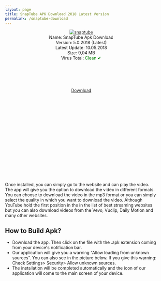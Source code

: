 ```yaml
---
layout: page
title: SnapTube APK Download 2018 Latest Version
permalink: /snaptube-download
---
```


<script async src="//pagead2.googlesyndication.com/pagead/js/adsbygoogle.js"></script>
<!-- Esnek -->
<ins class="adsbygoogle"
     style="display:block"
     data-ad-client="ca-pub-7942429830883405"
     data-ad-slot="5130793994"
     data-ad-format="auto"></ins>
<script>
(adsbygoogle = window.adsbygoogle || []).push({});
</script>
<center>
<a href="https://snaptube.plusapkz.com/snaptube-download"><img src="https://snaptube.plusapkz.com/snaptube.png" alt="snaptube" title="snaptube download" /></a><br />
Name: SnapTube Apk Download<br />
Version: 5.0.2018 (Latest)<br />
Latest Update: 10.05.2018<br />
Size: 9,04 MB<br />
Virus Total: <span style="color:green;">Clean &#10004;</span><br/>
<center>
<script async src="//pagead2.googlesyndication.com/pagead/js/adsbygoogle.js"></script>
<!-- Baglanti20090 -->
<ins class="adsbygoogle"
     style="display:inline-block;width:200px;height:90px"
     data-ad-client="ca-pub-7942429830883405"
     data-ad-slot="9116964791"></ins>
<script>
(adsbygoogle = window.adsbygoogle || []).push({});
</script>
</center>
     <a target="_blank" href="https://snaptube.plusapkz.com/snaptube-4-26-0-9624.apk">Download</a><br>
<script async src="//pagead2.googlesyndication.com/pagead/js/adsbygoogle.js"></script>
<!-- 336 -->
<ins class="adsbygoogle"
     style="display:inline-block;width:336px;height:280px"
     data-ad-client="ca-pub-7942429830883405"
     data-ad-slot="9585734309"></ins>
<script>
(adsbygoogle = window.adsbygoogle || []).push({});
</script>
</center>

Once installed, you can simply go to the website and can play the video. The app will give you the option to download the video in different formats. You can choose to download the video in the mp3 format or you can simply select the quality in which you want to download the video. Although YouTube hold the first position in the in the list of best streaming websites but you can also download videos from the Vevo, Vuclip, Daily Motion and many other websites.<br>
<script async src="//pagead2.googlesyndication.com/pagead/js/adsbygoogle.js"></script>
<!-- Esnekw -->
<ins class="adsbygoogle"
     style="display:block"
     data-ad-client="ca-pub-7942429830883405"
     data-ad-slot="6805302882"
     data-ad-format="auto"></ins>
<script>
(adsbygoogle = window.adsbygoogle || []).push({});
</script>
<h2>How to Build Apk?</h2>
<ul><li>Download the app. Then click on the file with the .apk extension coming from your device's notification bar.</li>
<li>Our application will give you a warning "Allow loading from unknown sources". You can also see in the picture below. If you give this warning: Check Settings> Security> Allow unknown sources.</li>
<li>The installation will be completed automatically and the icon of our application will come to the main screen of your device.</li>
     </ul>
<center>
     <script async src="//pagead2.googlesyndication.com/pagead/js/adsbygoogle.js"></script>
<!-- Baglanti20090 -->
<ins class="adsbygoogle"
     style="display:inline-block;width:200px;height:90px"
     data-ad-client="ca-pub-7942429830883405"
     data-ad-slot="9116964791"></ins>
<script>
(adsbygoogle = window.adsbygoogle || []).push({});
</script>
</center>
